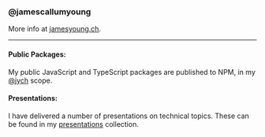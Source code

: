 ### @jamescallumyoung

More info at [jamesyoung.ch](https://jamesyoung.ch).

-----

#### Public Packages:

My public JavaScript and TypeScript packages are published to NPM, in my [@jych](https://www.npmjs.com/~jych) scope.

#### Presentations:

I have delivered a number of presentations on technical topics. These can be found in my [presentations](https://github.com/jamescallumyoung-presentations) collection.
